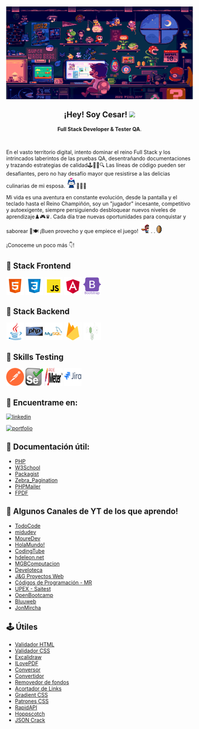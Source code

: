 <p align="center" width=100%>
   <img align="center" height="250" width="550" src="./images/mario_chill.gif" />
   <h2 align="center">¡Hey! Soy Cesar! <img height="30px" src="https://em-content.zobj.net/source/microsoft-teams/337/waving-hand_1f44b.png"></h3>
   
</p>

<p align="center"><strong>Full Stack Developer & Tester QA</strong>.</p><br />

<p>En el vasto territorio digital, intento dominar el reino Full Stack y los intrincados laberintos de las pruebas QA, desentrañando documentaciones y trazando estrategias de calidad🕹️👨‍💻🔍 Las líneas de código pueden ser desafiantes, pero no hay desafío mayor que resistirse a las delicias culinarias de mi esposa. <img height="30px" src="./images/github-mona.gif">🍔👩‍🍳</p>
   
<p>Mi vida es una aventura en constante evolución, desde la pantalla y el teclado hasta el Reino Champiñón, soy un "jugador" incesante, competitivo y autoexigente, siempre persiguiendo desbloquear nuevos niveles de aprendizaje♟️🎮♛. Cada día trae nuevas oportunidades para conquistar y saborear 🌟🍽️  ¡Buen provecho y que empiece el juego! <img height="30px" src="./images/mario-run.gif">. 
                  .<img height="20px" src="./images/mario-coin.gif"></p>

<p>¡Conoceme un poco más 👇!</p>

## 👾 Stack Frontend
[![HTML](./images/html-48.png)](https://lenguajehtml.com/) [![CSS](./images/css-48.png)](https://lenguajecss.com/) [![Javascript](./images/javascript-48.png)](https://lenguajejs.com/) [![Angular](./images/angular.png)](https://angular.io) [![Bootstrap](./images/bootstrap.png)](https://getbootstrap.com)

## 🧬 Stack Backend
[![Java](./images/java.png)](https://www.java.com) [![PHP](./images/php.png)](https://www.php.net) [![MySQL](./images/mysql.png)](https://www.mysql.com/) [![Firebase](./images/firebase.png)](https://firebase.google.com/) [![Nodejs](./images/node.png)](https://nodejs.org/es)
    

## 🧪 Skills Testing
[![Postman](./images/postman.png)](https://postman.com) [![Selenium](./images/selenium-logo.png)](https://www.selenium.dev) [![JMETER](./images/jmeter.png)](https://jmeter.apache.org/) [![JIRA](./images/jira.png)](https://www.atlassian.com/es/software/jira)


## 🔗 Encuentrame en:
[![linkedin](https://img.shields.io/badge/linkedin-0A66C2?style=for-the-badge&logo=linkedin&logoColor=white)](https://www.linkedin.com/in/cesaralavila/)

[![portfolio](https://img.shields.io/badge/mi_portfolio-000?style=for-the-badge&logo=ko-fi&logoColor=yellow)](https://frontendcda.web.app/)


## 📌 Documentación útil:

 - [PHP](https://www.php.net/manual/es/)
 - [W3School](https://www.w3schools.com/)
 - [Packagist](https://packagist.org/)
 - [Zebra_Pagination](https://github.com/stefangabos/Zebra_Pagination)
 - [PHPMailer](https://github.com/PHPMailer/PHPMailer)
 - [FPDF](http://fpdf.org/)

## 🥇 Algunos Canales de YT de los que aprendo!

 - [TodoCode](https://www.youtube.com/@TodoCode)
 - [midudev](https://www.youtube.com/@midudev)
 - [MoureDev](https://www.youtube.com/@mouredev)
 - [HolaMundo!](https://www.youtube.com/@HolaMundoDev)
 - [CodingTube](https://www.youtube.com/@CodingTube)
 - [hdeleon.net](https://www.youtube.com/@hdeleonnet)
 - [MGBComputacion](https://www.youtube.com/@MGBComputacion)
 - [Develoteca](https://www.youtube.com/@Develoteca)
 - [J&G Proyectos Web](https://www.youtube.com/@Jygproyectosweb)
 - [Códigos de Programación - MR](https://www.youtube.com/@codigosdeprogramacion)
 - [UPEX - Saitest](https://www.youtube.com/@Saitest)
 - [OpenBootcamp](https://www.youtube.com/@OpenBootcamp)
 - [Bluuweb](https://www.youtube.com/@bluuweb)
 - [JonMircha](https://www.youtube.com/@jonmircha)


## 🕹 Útiles

- [Validador HTML](https://validator.w3.org/#validate_by_upload)
- [Validador CSS](https://jigsaw.w3.org/css-validator/#validate_by_input)
- [Excalidraw](https://excalidraw.com/)
- [ILovePDF](https://www.ilovepdf.com/es)
- [Conversor](https://www.online-convert.com/es)
- [Convertidor](https://convertio.co/es/)
- [Removedor de fondos](https://www.remove.bg/es)
- [Acortador de Links](https://acortar.link/)
- [Gradient CSS](https://cssgradient.io/)
- [Patrones CSS](https://es.pattern.monster/)
- [RapidAPI](https://rapidapi.com/)
- [Hoppscotch](https://hoppscotch.io/)
- [JSON Crack](https://jsoncrack.com/)
